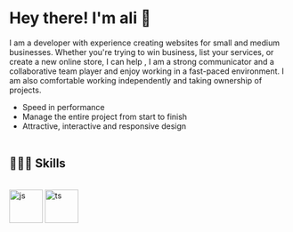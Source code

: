 <h1> Hey there! I'm ali 👋 </h1>

I am a developer with experience creating websites for small and medium businesses. Whether you're trying to win business, list your services, or create a new online store, I can help ,
I am a strong communicator and a collaborative team player and enjoy working in a fast-paced environment. I am also comfortable working independently and taking ownership of projects.
- Speed in performance
- Manage the entire project from start to finish
- Attractive, interactive and responsive design
  <br/>
  <br/>
<h2> 👨🏻‍💻 Skills </h2>

  <br/>
  <div>
      <img src="https://cdn-icons-png.freepik.com/256/381/381742.png?ga=GA1.1.398310697.1656575498&semt=ais" alt="js" width="60px"/>
     <img src="https://cdn-icons-png.freepik.com/256/919/919832.png?ga=GA1.1.398310697.1656575498&semt=ais" alt="ts" width="60px"/
     <img src="https://cdn-icons-png.freepik.com/256/13101/13101870.png?ga=GA1.1.398310697.1656575498&semt=ais" alt="reactjs" width="60px"/
  </div>
<!--
**alit644/alit644** is a ✨ _special_ ✨ repository because its `README.md` (this file) appears on your GitHub profile.

Here are some ideas to get you started:

- 🔭 I’m currently working on ...
- 🌱 I’m currently learning ...
- 👯 I’m looking to collaborate on ...
- 🤔 I’m looking for help with ...
- 💬 Ask me about ...
- 📫 How to reach me: ...
- 😄 Pronouns: ...
- ⚡ Fun fact: ...
-->
